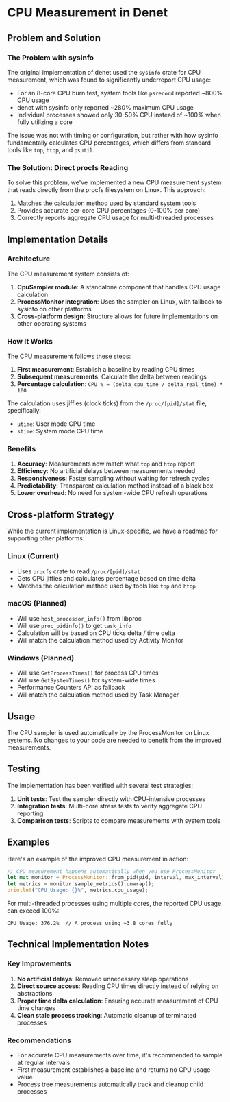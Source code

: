 # CPU Measurement in Denet

## Problem and Solution

### The Problem with sysinfo

The original implementation of denet used the `sysinfo` crate for CPU measurement, which was found to significantly underreport CPU usage:

- For an 8-core CPU burn test, system tools like `psrecord` reported ~800% CPU usage
- denet with sysinfo only reported ~280% maximum CPU usage
- Individual processes showed only 30-50% CPU instead of ~100% when fully utilizing a core

The issue was not with timing or configuration, but rather with how sysinfo fundamentally calculates CPU percentages, which differs from standard tools like `top`, `htop`, and `psutil`.

### The Solution: Direct procfs Reading

To solve this problem, we've implemented a new CPU measurement system that reads directly from the procfs filesystem on Linux. This approach:

1. Matches the calculation method used by standard system tools
2. Provides accurate per-core CPU percentages (0-100% per core)
3. Correctly reports aggregate CPU usage for multi-threaded processes

## Implementation Details

### Architecture

The CPU measurement system consists of:

1. **CpuSampler module**: A standalone component that handles CPU usage calculation
2. **ProcessMonitor integration**: Uses the sampler on Linux, with fallback to sysinfo on other platforms
3. **Cross-platform design**: Structure allows for future implementations on other operating systems

### How It Works

The CPU measurement follows these steps:

1. **First measurement**: Establish a baseline by reading CPU times
2. **Subsequent measurements**: Calculate the delta between readings
3. **Percentage calculation**: `CPU % = (delta_cpu_time / delta_real_time) * 100`

The calculation uses jiffies (clock ticks) from the `/proc/[pid]/stat` file, specifically:
- `utime`: User mode CPU time
- `stime`: System mode CPU time

### Benefits

1. **Accuracy**: Measurements now match what `top` and `htop` report
2. **Efficiency**: No artificial delays between measurements needed
3. **Responsiveness**: Faster sampling without waiting for refresh cycles
4. **Predictability**: Transparent calculation method instead of a black box
5. **Lower overhead**: No need for system-wide CPU refresh operations

## Cross-platform Strategy

While the current implementation is Linux-specific, we have a roadmap for supporting other platforms:

### Linux (Current)
- Uses `procfs` crate to read `/proc/[pid]/stat`
- Gets CPU jiffies and calculates percentage based on time delta
- Matches the calculation method used by tools like `top` and `htop`

### macOS (Planned)
- Will use `host_processor_info()` from libproc
- Will use `proc_pidinfo()` to get `task_info`
- Calculation will be based on CPU ticks delta / time delta
- Will match the calculation method used by Activity Monitor

### Windows (Planned)
- Will use `GetProcessTimes()` for process CPU times
- Will use `GetSystemTimes()` for system-wide times
- Performance Counters API as fallback
- Will match the calculation method used by Task Manager

## Usage

The CPU sampler is used automatically by the ProcessMonitor on Linux systems. No changes to your code are needed to benefit from the improved measurements.

## Testing

The implementation has been verified with several test strategies:

1. **Unit tests**: Test the sampler directly with CPU-intensive processes
2. **Integration tests**: Multi-core stress tests to verify aggregate CPU reporting
3. **Comparison tests**: Scripts to compare measurements with system tools

## Examples

Here's an example of the improved CPU measurement in action:

```rust
// CPU measurement happens automatically when you use ProcessMonitor
let mut monitor = ProcessMonitor::from_pid(pid, interval, max_interval)?;
let metrics = monitor.sample_metrics().unwrap();
println!("CPU Usage: {}%", metrics.cpu_usage);
```

For multi-threaded processes using multiple cores, the reported CPU usage can exceed 100%:

```
CPU Usage: 376.2%  // A process using ~3.8 cores fully
```

## Technical Implementation Notes

### Key Improvements

1. **No artificial delays**: Removed unnecessary sleep operations
2. **Direct source access**: Reading CPU times directly instead of relying on abstractions
3. **Proper time delta calculation**: Ensuring accurate measurement of CPU time changes
4. **Clean stale process tracking**: Automatic cleanup of terminated processes

### Recommendations

- For accurate CPU measurements over time, it's recommended to sample at regular intervals
- First measurement establishes a baseline and returns no CPU usage value
- Process tree measurements automatically track and cleanup child processes